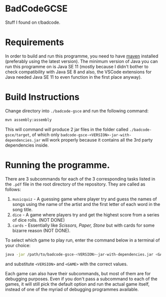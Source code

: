 # BadCodeGCSE

Stuff I found on r/badcode.

# Requirements

In order to build and run this programme, you need to have
[maven](https://maven.apache.org/) installed
(preferably using the latest version).
The minimum version of Java you can run this programme on is Java SE 11
(mostly because I didn't bother to check compatibility with Java SE 8 and also,
the VSCode extensions for Java needed Java SE 11 to even function in the first
place anyway).

# Build Instructions

Change directory into `./badcode-gsce` and run the following command:

```bash
mvn assembly:assembly
```

This will command will produce 2 jar files in the folder called
`./badcode-gsce/target`, of which only
`badcode-gsce-<VERSION>-jar-with-dependencies.jar` will work properly because
it contains all the 3rd party dependencies inside.

# Running the programme.

There are 3 subcommands for each of the 3 corresponding tasks listed in the
`.pdf` file in the root directory of the repository. They are called as
follows:

1. `musicquiz` - A guessing game where player try and guess the names of songs
using the name of the artist and the first letter of each word in the song
title.
2. `dice` - A game where players try and get the highest score from a series
of dice rolls. (NOT DONE)
3. `cards` - Essentially like *Scissors, Paper, Stone* but with cards for some
bizarre reason (NOT DONE).

To select which game to play run, enter the command below in a terminal of
your choice:

```bash
java -jar /path/to/badcode-gsce-<VERSION>-jar-with-dependencies.jar <GAME>
```

and substitute `<VERSION>` and `<GAME>` with the correct values.

Each game can also have their subcommands, but most of them are for debugging
purposes. Even if you don't pass a subcommand to each of the games, it will
still pick the default option and run the actual game itself, instead of one
of the myriad of debugging programmes available.
